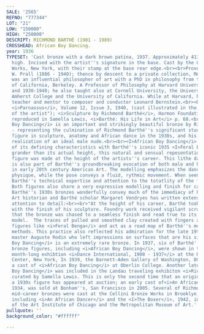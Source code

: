 ```yaml
---
SALE: '2565'
REFNO: "777344"
LOT: "21"
LOW: "150000"
HIGH: "250000"
DESCRIPT: RICHMOND BARTHÉ (1901 - 1989)
CROSSHEAD: African Boy Dancing.
year: 1936
TYPESET: 'Cast bronze with a dark brown patina, 1937. Approximately 413 mm; 16¼ inches
  high. Incised with the artist''s signature in the base. Cast by the Cellini Bronze
  Works, New York, with their stamp at the base rear edge.<br><br>Provenance: David
  W. Prall (1886 - 1940); thence by descent to a private collection, MA.<br><br>Prall
  was an influential philosopher of art with a PhD in philosophy from the University
  of California, Berkeley. A Professor of Philosophy at Harvard University from 1920-21
  and 1930-1940; he also taught also at Cornell University, the University of Texas,
  Amherst College and the University of California. While at Harvard, Prall was a
  teacher and mentor to composer and conductor Leonard Bernstein.<br><br>Illustrated:
  <i>Parnassus</i>, Volume 12, Issue 3, 1940, (cast illustrated in the "collection
  of the artist"); <i>Sculpture by Richmond Barthé</i>, Harmon Foundation brochure,
  reproduced in Samella Lewis, <i>Barthé: His Life in Art</i> p. 68.<br><br><i>African
  Boy Dancing</i> is an important and strikingly beautiful bronze by Richomond Barthé
  - representing the culmination of Richmond Barthé''s significant study of the male
  figure in sculpture, anatomy and African dance in the 1930s, and his pioneering
  realization of an ideal male nude.<br><br><I>African Boy Dancing</i> shares many
  of its defining characteristics with Barthé''s iconic 1935 <I>Feral Benga</i>. Appearing
  grander than its actual height, this natural and sensual repesentation of the male
  figure was made at the height of the artists''s career. This lithe dancing figure
  is also part of Barthé''s groundbreaking evocation of both male and homosexual sexuality
  in early 20th century American Art. The modelling emphasizes the dancer''s lean
  physique, while the pose conveys a fluid, rythmic movement. When seen in the round,
  Barthé''s technical expertise and attention to the totatlity of the figure is evident.
  Both figures also share a very expressive modelling and finish for cast bronze -
  Barthé''s 1930s bronzes wonderfully convey much of the immediacy of his clay model.
  Art historian and Barthé scholar Margaret Vendryes has written extensively on Barthe''s
  attention to detail:<br><br>"At the height of his career, Barthé took great pains
  with the finish of his sculpture. Foundry work received vigilant scrutiny to ensure
  that the bronze was chased to a seamless finish and read true to its original clay
  model.  The traces of pulled and smoothed clay created with fingers and tools animate
  figures like <i>Feral Benga</i> and act as a road map of Barthé''s meticulous rendering
  methods. This practice also reflected his admiration for the late 19th century French
  master Auguste Rodin who left impressions on surfaces that are his signature."<br><br><i>African
  Boy Dancing</i> is an extremely rare bronze. In 1937, six of Barthé''s African dancer
  bronze figures, including <i>African Boy Dancing</i>, were shown in the prestigious
  month-long exhibtion <i>Dance International, 1900 - 1937</i> at the Rockefeller
  Center, New York, In 1939, the Barnett-Aden Gallery of Washington, DC also exhibited
  a cast of <i>African Boy Dancing</i> at Oberlin College. Another later cast of <I>African
  Boy Dancing</i> was included in the Landau traveling exhibiton <i>Richmond Barthé</i>
  curated by Samella Lewis. This is only the second time that an original cast of
  a 1930s figure has appeared at auction; an early cast of<i>An African Dancer</i>,
  1934, was sold at Bonham''s, San Francisco in 2005. Several of Richmond Barthé''s
  mid-career bronzes were cast at the Cellini Bronze Works in Brooklyn, New York:
  including <i>An African Dancer</i> and the <I>The Boxer</i>, 1942, in the collections
  of the Art Institute of Chicago and the Metropolitan Museum of Art.'
pullquote: ''
background_color: "#ffffff"

---
```

